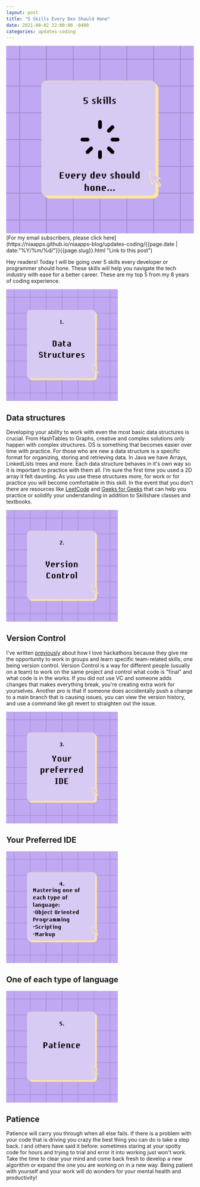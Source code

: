 ```yaml
---
layout: post
title: "5 Skills Every Dev Should Hone"
date: 2021-08-02 22:00:00 -0400
categories: updates-coding
---
```

<!-- HTML Meta Tags -->
<title></title>
<meta name="description" content="Crucial skills every developer should have.">
<div class="thumbnail">
  <img id="" src="/../../images/5.png" alt="5 Skills Every Dev Should Hone">
  </div>
<!-- Facebook Meta Tags -->
<meta property="og:url" content="">
<meta property="og:type" content="website">
<meta property="og:title" content="5 Skills Every Dev Should Hone">
<meta property="og:description" content="Crucial skills every developer should have.">
<meta property="og:image" content="/../../images/5.png">

<!-- Twitter Meta Tags -->
<meta name="twitter:card" content="summary_large_image">
<meta property="twitter:url" content="">
<meta name="twitter:title" content="5 Skills Every Dev Should Hone">
<meta name="twitter:description" content="Crucial skills every developer should have.">
<meta name="twitter:image" content="/../../images/5.png">

<div class="feed" markdown="1">
 [For my email subscribers, please click here](https://niaapps.github.io/niaapps-blog/updates-coding/{{page.date | date:"%Y/%m/%d/"}}{{page.slug}}.html "Link to this post")
</div>

Hey readers!
Today I will be going over 5 skills every developer or programmer should hone. These skills will help you navigate the tech industry with ease for a better career. These are my top 5 from my 8 years of coding experience.
<div class="scale-img">
  <img id="ds-dev" src="/../../images/1st.png" alt="graphic that says 1. Data Structures" width="300px" height="auto">
</div>

## Data structures

Developing your ability to work with even the most basic data structures is crucial. From HashTables to Graphs, creative and complex solutions only happen with complex structures. DS is something that becomes easier over time with practice. For those who are new a data structure is a specific format for organizing, storing and retrieving data. In Java we have Arrays, LinkedLists trees and more. Each data structure behaves in it's own way so it is important to practice with them all. I'm sure the first time you used a 2D array it felt daunting. As you use these structures more, for work or for practice you will become comfortable in this skill. In the event that you don't there are resources like <a href="https://leetcode.com/problemset/all/?search=data+structures&sort=ASCENDING&order=DIFFICULTY" target="_blank" title="LeetCode data structures problems">LeetCode</a> and <a href="https://www.geeksforgeeks.org/data-structures/" target="_blank" title="Geeks for Geeks Data Structures">Geeks for Geeks</a> that can help you practice or solidify your understanding in addition to Skillshare classes and textbooks.


<div class="scale-img">
  <img id="ds-dev" src="/../../images/2nd.png" alt="graphic that says 1. Data Structures" width="300px" height="auto">
</div>

## Version Control

I've written <a href="https://niaapps.github.io/niaapps-blog/updates-coding/2021/05/26/CUNY-Hackathon.html" target="_blank" title="CUNY Hackathon Post">previously</a> about how I love hackathons because they give me the opportunity to work in groups and learn specific team-related skills, one being version control. Version Control is a way for different people (usually on a team) to work on the same project and control what code is "final" and what code is in the works. If you did not use VC and someone adds changes that makes everything break, you're creating extra work for yourselves. Another pro is that if someone does accidentally push a change to a main branch that is causing issues, you can view the version history, and use a command like git revert to straighten out the issue.
<div class="scale-img">
  <img id="ds-dev" src="/../../images/3rd.png" alt="graphic that says 1. Data Structures" width="300px" height="auto">
</div>

## Your Preferred IDE

<div class="scale-img">
  <img id="ds-dev" src="/../../images/4th.png" alt="graphic that says 1. Data Structures" width="300px" height="auto">
</div>

## One of each type of language

<div class="scale-img">
  <img id="ds-dev" src="/../../images/5th.png" alt="graphic that says 1. Data Structures" width="300px" height="auto">
</div>

## Patience

Patience will carry you through when all else fails. If there is a problem with your code that is driving you crazy the best thing you can do is take a step back. I and others have said it before: sometimes staring at your spotty code for hours and trying to trial and error it into working just won't work. Take the time to clear your mind and come back fresh to develop a new algorithm or expand the one you are working on in a new way. Being patient with yourself and your work will do wonders for your mental health and productivity!
